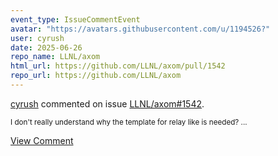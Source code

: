 ```yaml
---
event_type: IssueCommentEvent
avatar: "https://avatars.githubusercontent.com/u/1194526?"
user: cyrush
date: 2025-06-26
repo_name: LLNL/axom
html_url: https://github.com/LLNL/axom/pull/1542
repo_url: https://github.com/LLNL/axom
---
```


<a href='https://github.com/cyrush' target='_blank'>cyrush</a> commented on issue <a href='https://github.com/LLNL/axom/pull/1542' target='_blank'>LLNL/axom#1542</a>.

<small>I don't really understand why the template for relay like is needed? ...</small>

<a href='https://github.com/LLNL/axom/pull/1542' target='_blank'>View Comment</a>